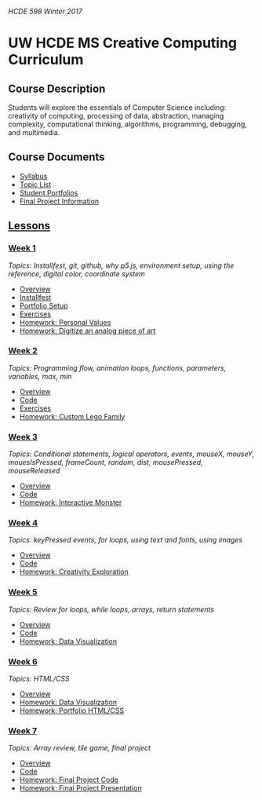 _HCDE 598 Winter 2017_

# UW HCDE MS Creative Computing Curriculum

## Course Description
Students will explore the essentials of Computer Science including: creativity of computing, processing of data, abstraction, managing complexity, computational thinking, algorithms, programming, debugging, and multimedia.

## Course Documents
* [Syllabus](syllabus.md)
* [Topic List](topic-list.md)
* [Student Portfolios](student-portfolios.md)
* [Final Project Information](final-project.md)

## [Lessons](lessons)

### [Week 1](lessons/week1)
_Topics: Installfest, git, github, why p5.js, environment setup, using the reference, digital color, coordinate system_

* [Overview](lessons/week1)
* [Installfest](lessons/week1/installfest.md)
* [Portfolio Setup](lessons/week1/portfolio.md)
* [Exercises](lessons/week1/exercises)
* [Homework: Personal Values](lessons/week1/homework/personal_values.md)
* [Homework: Digitize an analog piece of art](lessons/week1/homework/digitize.md)

### [Week 2](lessons/week2)
_Topics: Programming flow, animation loops, functions, parameters, variables, max, min_

* [Overview](lessons/week2)
* [Code](lessons/week2/code)
* [Exercises](lessons/week2/exercises)
* [Homework: Custom Lego Family](lessons/week2/homework/lego-family.md)

### [Week 3](lessons/week3)
_Topics: Conditional statements, logical operators, events, mouseX, mouseY, mouesIsPressed, frameCount, random, dist, mousePressed, mouseReleased_

* [Overview](lessons/week3)
* [Code](lessons/week3/code)
* [Homework: Interactive Monster](lessons/week3/homework/interactive-monster.md)

### [Week 4](lessons/week4)
_Topics: keyPressed events, for loops, using text and fonts, using images_

* [Overview](lessons/week4)
* [Code](lessons/week4/code)
* [Homework: Creativity Exploration](lessons/week4/homework/creativity-exploration.md)

### [Week 5](lessons/week5)
_Topics: Review for loops, while loops, arrays, return statements_

* [Overview](lessons/week5)
* [Code](lessons/week5/code)
* [Homework: Data Visualization](lessons/week5/homework/data-visualization.md)

### [Week 6](lessons/week6)
_Topics: HTML/CSS_

* [Overview](lessons/week6)
* [Homework: Data Visualization](lessons/week5/homework/data-visualization.md)
* [Homework: Portfolio HTML/CSS](lessons/week6/homework/portfolio-html-css.md)

### [Week 7](lessons/week7)
_Topics: Array review, tile game, final project_

* [Overview](lessons/week7)
* [Code](lessons/week7/code)
* [Homework: Final Project Code](final-project.md)
* [Homework: Final Project Presentation](final-project.md)
